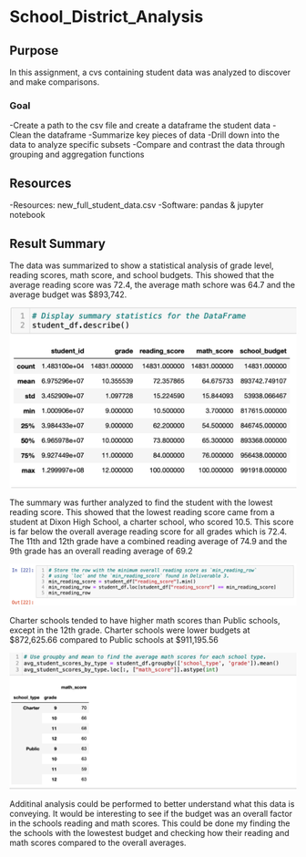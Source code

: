 # **School_District_Analysis**
## **Purpose**
In this assignment, a cvs containing student data was analyzed to discover and make comparisons.

### **Goal**
-Create a path to the csv file and create a dataframe the student data
-Clean the dataframe
-Summarize key pieces of data
-Drill down into the data to analyze specific subsets
-Compare and contrast the data through grouping and aggregation functions

## **Resources**
-Resources: new_full_student_data.csv
-Software: pandas & jupyter notebook

## **Result Summary**
The data was summarized to show a statistical analysis of grade level, reading scores, math score, and school budgets. This showed that the average reading score was 72.4, the average math schore was 64.7 and the average budget was $893,742.

![mean results](student_df_summary.png)

The summary was further analyzed to find the student with the lowest reading score. This showed that the lowest reading score came from a student at Dixon High School, a charter school, who scored 10.5. This score is far below the overall average reading score for all grades which is 72.4. The 11th and 12th grade have a combined reading average of 74.9 and the 9th grade has an overall reading average of 69.2

![lowest reading score](lowest_reading_score.png)

Charter schools tended to have higher math scores than Public schools, except in the 12th grade. Charter schools were lower budgets at $872,625.66 compared to Public schools at $911,195.56

![math scores](math_scores_by_type_and_grade.png)

Additinal analysis could be performed to better understand what this data is conveying. It would be interesting to see if the budget was an overall factor in the schools reading and math scores. This could be done my finding the the schools with the lowestest budget and checking how their reading and math scores compared to the overall averages.

